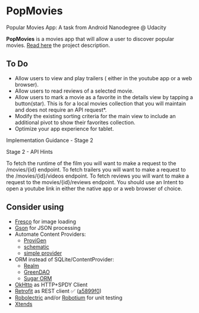 # PopMovies
Popular Movies App: A task from Android Nanodegree @ Udacity

**PopMovies** is a movies app that will allow a user to discover popular movies. [Read here](https://docs.google.com/document/d/1gtXUu1nzLGWrGfVCD6tEA0YHoYA9UNyT2yByqjJemp8/pub?embedded=true) the project description.

## To Do
  - Allow users to view and play trailers ( either in the youtube app or a web browser).
  - Allow users to read reviews of a selected movie.
  - Allow users to mark a movie as a favorite in the details view by tapping a button(star). This is for a local movies collection that you will maintain and does not require an API request*.
  - Modify the existing sorting criteria for the main view to include an additional pivot to show their favorites collection.
  - Optimize your app experience for tablet.
  
Implementation Guidance - Stage 2

Stage 2 - API Hints

To fetch the runtime of the film you will want to make a request to the /movies/{id} endpoint.
To fetch trailers you will want to make a request to the /movies/{id}/videos endpoint.
To fetch reviews you will want to make a request to the movies/{id}/reviews endpoint.
You should use an Intent to open a youtube link in either the native app or a web browser of choice.


## Consider using
  - [Fresco](http://frescolib.org/) for image loading
  - [Gson](https://github.com/google/gson) for JSON processing 
  - Automate Content Providers:
    - [ProviGen](https://github.com/TimotheeJeannin/ProviGen)
    - [schematic](https://github.com/SimonVT/schematic)
    - [simple provider](https://github.com/Triple-T/simpleprovider)
  - ORM instead of SQLite/ContentProvider:
    - [Realm](https://realm.io/docs/java)
    - [GreenDAO](http://greendao-orm.com/)
    - [Sugar ORM](http://satyan.github.io/sugar/index.html)
  - [OkHttp](http://square.github.io/okhttp/) as HTTP+SPDY Client
  - [Retrofit](http://square.github.io/retrofit/) as REST client :white_check_mark: ([a5899f0](http://git.io/vOz7E))
  - [Robolectric](https://github.com/robolectric/robolectric) and/or [Robotium](https://code.google.com/p/robotium/) for unit testing
  - [Xtends](http://futurice.com/blog/android-development-has-its-own-swift)
